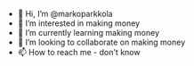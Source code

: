 - 👋 Hi, I’m @markoparkkola
- 👀 I’m interested in making money
- 🌱 I’m currently learning making money
- 💞️ I’m looking to collaborate on making money
- 📫 How to reach me - don't know

<!---
markoparkkola/markoparkkola is a ✨ special ✨ repository because its `README.md` (this file) appears on your GitHub profile.
You can click the Preview link to take a look at your changes.
--->
